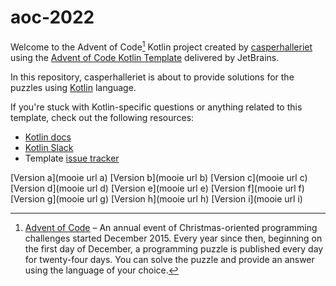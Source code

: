 # aoc-2022

Welcome to the Advent of Code[^aoc] Kotlin project created by [casperhalleriet][github] using the [Advent of Code Kotlin Template][template] delivered by JetBrains.

In this repository, casperhalleriet is about to provide solutions for the puzzles using [Kotlin][kotlin] language.

If you're stuck with Kotlin-specific questions or anything related to this template, check out the following resources:

- [Kotlin docs][docs]
- [Kotlin Slack][slack]
- Template [issue tracker][issues]


[^aoc]:
    [Advent of Code][aoc] – An annual event of Christmas-oriented programming challenges started December 2015.
    Every year since then, beginning on the first day of December, a programming puzzle is published every day for twenty-four days.
    You can solve the puzzle and provide an answer using the language of your choice.

[aoc]: https://adventofcode.com
[docs]: https://kotlinlang.org/docs/home.html
[github]: https://github.com/casperhalleriet
[issues]: https://github.com/kotlin-hands-on/advent-of-code-kotlin-template/issues
[kotlin]: https://kotlinlang.org
[slack]: https://surveys.jetbrains.com/s3/kotlin-slack-sign-up
[template]: https://github.com/kotlin-hands-on/advent-of-code-kotlin-template




[Version a](mooie url a)
[Version b](mooie url b)
[Version c](mooie url c)
[Version d](mooie url d)
[Version e](mooie url e)
[Version f](mooie url f)
[Version g](mooie url g)
[Version h](mooie url h)
[Version i](mooie url i)